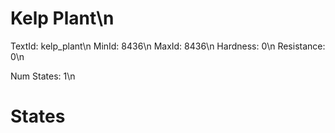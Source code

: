 # Kelp Plant\n
TextId: kelp_plant\n
MinId: 8436\n
MaxId: 8436\n
Hardness: 0\n
Resistance: 0\n

Num States: 1\n
# States
```

```